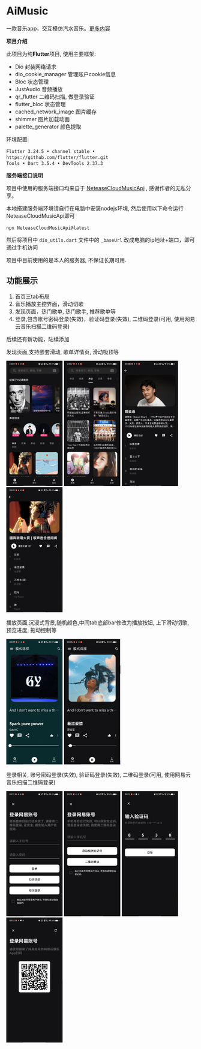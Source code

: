 # AiMusic

一款音乐app，交互模仿汽水音乐。[更多内容](https://aidaole.github.io/#/)

**项目介绍**

此项目为纯**Flutter**项目, 使用主要框架:

- Dio 封装网络请求
- dio_cookie_manager 管理账户cookie信息
- Bloc 状态管理
- JustAudio 音频播放
- qr_flutter 二维码扫描, 做登录验证
- flutter_bloc 状态管理
- cached_network_image 图片缓存
- shimmer 图片加载动画
- palette_generator 颜色提取

环境配置:

```
Flutter 3.24.5 • channel stable • https://github.com/flutter/flutter.git
Tools • Dart 3.5.4 • DevTools 2.37.3
```

**服务端接口说明**

项目中使用的服务端接口均来自于 [NeteaseCloudMusicApi](https://binaryify.github.io/NeteaseCloudMusicApi) , 感谢作者的无私分享。

本地搭建服务端环境请自行在电脑中安装nodejs环境, 然后使用以下命令运行NeteaseCloudMusicApi即可

```
npx NeteaseCloudMusicApi@latest
```

然后将项目中 `dio_utils.dart` 文件中的 `_baseUrl` 改成电脑的ip地址+端口，即可通过手机访问

项目中目前使用的是本人的服务器, 不保证长期可用.

## 功能展示

1. 首页三tab布局
2. 音乐播放主控界面，滑动切歌
3. 发现页面，热门歌单, 热门歌手, 推荐歌单等
4. 登录,包含账号密码登录(失效)，验证码登录(失效), 二维码登录(可用, 使用网易云音乐扫描二维码登录)

后续还有新功能，陆续添加

发现页面,支持嵌套滑动, 歌单详情页, 滑动吸顶等

<div>
    <img src="images/README/2024-12-11-23-59-59.png" width="150" /> 
    <img src="images/README/2024-12-11-23-58-12.png" width="150" />
    <img src="images/README/2024-12-12-00-01-21.png" width="150" /> 
    <img src="images/README/2024-12-12-00-01-49.png" width="150" /> 
</div>

播放页面,沉浸式背景,随机颜色,中间tab底部bar修改为播放按钮, 上下滑动切歌, 预览进度, 拖动控制等

<div>
    <img src="images/README/2024-12-12-00-09-44.png" width="150" /> 
    <img src="images/README/2024-12-12-00-05-36.png" width="150" /> 
</div>

登录相关, 账号密码登录(失效), 验证码登录(失效), 二维码登录(可用, 使用网易云音乐扫描二维码登录)

<div>
    <img src="images/README/2024-12-12-00-11-31.png" width="150" /> 
    <img src="images/README/2024-12-12-00-11-10.png" width="150" /> 
    <img src="images/README/2024-12-12-00-12-30.png" width="150" /> 
    <img src="images/README/2024-12-12-00-13-13.png" width="150" /> 
</div>







